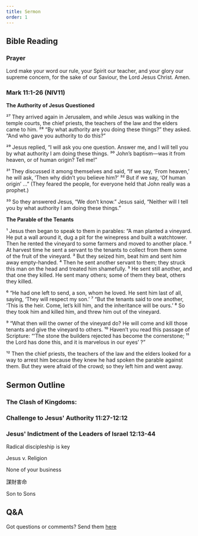 ```yaml
---
title: Sermon 
order: 1
---
```


## Bible Reading

### Prayer
Lord make your word our rule, your Spirit our teacher, and your glory our supreme concern, for the sake of our Saviour, the Lord Jesus Christ. Amen.

### Mark 11:1-26 (NIV11)

**The Authority of Jesus Questioned**

²⁷ They arrived again in Jerusalem, and while Jesus was walking in the temple courts, the chief priests, the teachers of the law and the elders came to him. ²⁸ “By what authority are you doing these things?” they asked. “And who gave you authority to do this?”

²⁹ Jesus replied, “I will ask you one question. Answer me, and I will tell you by what authority I am doing these things. ³⁰ John’s baptism—was it from heaven, or of human origin? Tell me!”

³¹ They discussed it among themselves and said, “If we say, ‘From heaven,’ he will ask, ‘Then why didn’t you believe him?’ ³² But if we say, ‘Of human origin’ …” (They feared the people, for everyone held that John really was a prophet.)

³³ So they answered Jesus, “We don’t know.”
Jesus said, “Neither will I tell you by what authority I am doing these things.”

**The Parable of the Tenants**

¹ Jesus then began to speak to them in parables: “A man planted a vineyard. He put a wall around it, dug a pit for the winepress and built a watchtower. Then he rented the vineyard to some farmers and moved to another place. ² At harvest time he sent a servant to the tenants to collect from them some of the fruit of the vineyard. ³ But they seized him, beat him and sent him away empty-handed. ⁴ Then he sent another servant to them; they struck this man on the head and treated him shamefully. ⁵ He sent still another, and that one they killed. He sent many others; some of them they beat, others they killed.

⁶ “He had one left to send, a son, whom he loved. He sent him last of all, saying, ‘They will respect my son.’
⁷ “But the tenants said to one another, ‘This is the heir. Come, let’s kill him, and the inheritance will be ours.’ ⁸ So they took him and killed him, and threw him out of the vineyard.

⁹ “What then will the owner of the vineyard do? He will come and kill those tenants and give the vineyard to others. ¹⁰ Haven’t you read this passage of Scripture:
  “‘The stone the builders rejected
  has become the cornerstone;
¹¹ 
  the Lord has done this,
   and it is marvelous in our eyes’ ?”

¹² Then the chief priests, the teachers of the law and the elders looked for a way to arrest him because they knew he had spoken the parable against them. But they were afraid of the crowd; so they left him and went away.

## Sermon Outline
### The Clash of Kingdoms:
### Challenge to Jesus' Authority 11:27-12:12
### Jesus' Indictment of the Leaders of Israel 12:13-44


Radical discipleship is key 

Jesus v. Religion 

None of your business 

謀財害命

Son to Sons 







## Q&A
Got questions or comments? Send them [here](https://tinyurl.com/SGHACQuestionsAnswers)
